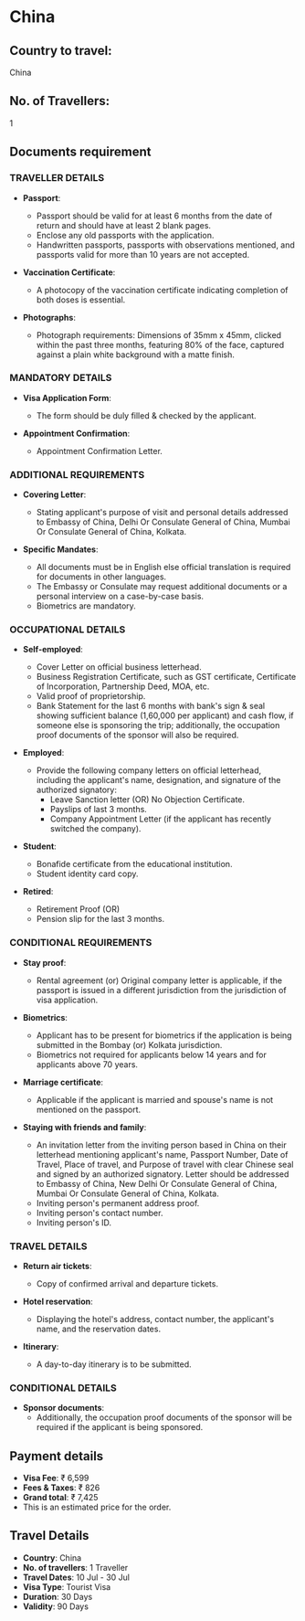 # China

## Country to travel:
China

## No. of Travellers:
1

## Documents requirement

### TRAVELLER DETAILS

- **Passport**:
  - Passport should be valid for at least 6 months from the date of return and should have at least 2 blank pages.
  - Enclose any old passports with the application.
  - Handwritten passports, passports with observations mentioned, and passports valid for more than 10 years are not accepted.

- **Vaccination Certificate**:
  - A photocopy of the vaccination certificate indicating completion of both doses is essential.

- **Photographs**:
  - Photograph requirements: Dimensions of 35mm x 45mm, clicked within the past three months, featuring 80% of the face, captured against a plain white background with a matte finish.

### MANDATORY DETAILS

- **Visa Application Form**:
  - The form should be duly filled & checked by the applicant.

- **Appointment Confirmation**:
  - Appointment Confirmation Letter.

### ADDITIONAL REQUIREMENTS

- **Covering Letter**:
  - Stating applicant's purpose of visit and personal details addressed to Embassy of China, Delhi Or Consulate General of China, Mumbai Or Consulate General of China, Kolkata.

- **Specific Mandates**:
  - All documents must be in English else official translation is required for documents in other languages.
  - The Embassy or Consulate may request additional documents or a personal interview on a case-by-case basis.
  - Biometrics are mandatory.

### OCCUPATIONAL DETAILS

- **Self-employed**:
  - Cover Letter on official business letterhead.
  - Business Registration Certificate, such as GST certificate, Certificate of Incorporation, Partnership Deed, MOA, etc.
  - Valid proof of proprietorship.
  - Bank Statement for the last 6 months with bank's sign & seal showing sufficient balance (1,60,000 per applicant) and cash flow, if someone else is sponsoring the trip; additionally, the occupation proof documents of the sponsor will also be required.

- **Employed**:
  - Provide the following company letters on official letterhead, including the applicant's name, designation, and signature of the authorized signatory:
    - Leave Sanction letter (OR) No Objection Certificate.
    - Payslips of last 3 months.
    - Company Appointment Letter (if the applicant has recently switched the company).

- **Student**:
  - Bonafide certificate from the educational institution.
  - Student identity card copy.

- **Retired**:
  - Retirement Proof (OR)
  - Pension slip for the last 3 months.

### CONDITIONAL REQUIREMENTS

- **Stay proof**:
  - Rental agreement (or) Original company letter is applicable, if the passport is issued in a different jurisdiction from the jurisdiction of visa application.

- **Biometrics**:
  - Applicant has to be present for biometrics if the application is being submitted in the Bombay (or) Kolkata jurisdiction.
  - Biometrics not required for applicants below 14 years and for applicants above 70 years.

- **Marriage certificate**:
  - Applicable if the applicant is married and spouse's name is not mentioned on the passport.

- **Staying with friends and family**:
  - An invitation letter from the inviting person based in China on their letterhead mentioning applicant's name, Passport Number, Date of Travel, Place of travel, and Purpose of travel with clear Chinese seal and signed by an authorized signatory. Letter should be addressed to Embassy of China, New Delhi Or Consulate General of China, Mumbai Or Consulate General of China, Kolkata.
  - Inviting person's permanent address proof.
  - Inviting person's contact number.
  - Inviting person's ID.

### TRAVEL DETAILS

- **Return air tickets**:
  - Copy of confirmed arrival and departure tickets.

- **Hotel reservation**:
  - Displaying the hotel's address, contact number, the applicant's name, and the reservation dates.

- **Itinerary**:
  - A day-to-day itinerary is to be submitted.

### CONDITIONAL DETAILS

- **Sponsor documents**:
  - Additionally, the occupation proof documents of the sponsor will be required if the applicant is being sponsored.

## Payment details

- **Visa Fee**: ₹ 6,599
- **Fees & Taxes**: ₹ 826
- **Grand total**: ₹ 7,425
- This is an estimated price for the order.

## Travel Details

- **Country**: China
- **No. of travellers**: 1 Traveller
- **Travel Dates**: 10 Jul - 30 Jul
- **Visa Type**: Tourist Visa
- **Duration**: 30 Days
- **Validity**: 90 Days
